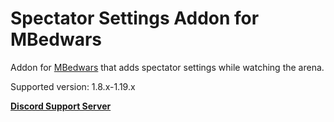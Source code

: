 # Spectator Settings Addon for MBedwars

Addon for [MBedwars](https://mbedwars.com/product/marcelys-bedwars) that adds spectator settings while watching the arena.


Supported version: 1.8.x-1.19.x


**[Discord Support Server](https://discord.gg/P9WjbNyVFH)**